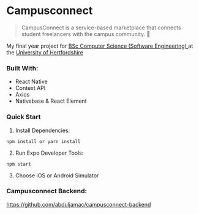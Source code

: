 # Campusconnect

> CampusConnect is a service-based marketplace that connects student freelancers with the campus community. 💸 

My final year project for [BSc Computer Science (Software Engineering) ](https://www.herts.ac.uk/courses/computer-science-software-engineering3) at the [University of Hertfordshire ](https://www.herts.ac.uk/)


### Built With:
- React Native
- Context API
- Axios
- Nativebase & React Element

### Quick Start
1. Install Dependencies:
```
npm install or yarn install
```

2. Run Expo Developer Tools:
```
npm start
```

3. Choose iOS or Android Simulator

### Campusconnect Backend:
https://github.com/abduljamac/campusconnect-backend
